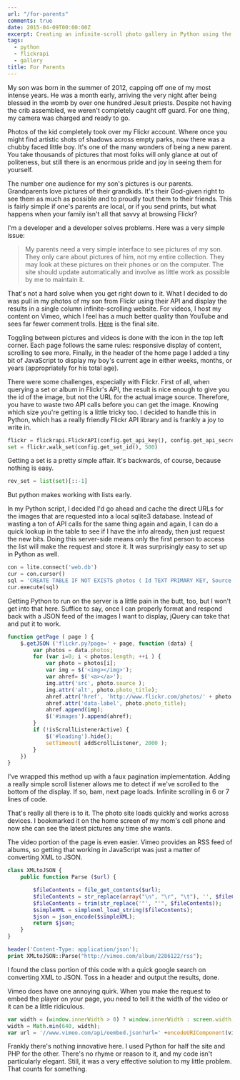```yaml
---
url: "/for-parents"
comments: true
date: 2015-04-09T00:00:00Z
excerpt: Creating an infinite-scroll photo gallery in Python using the Flickr API.
tags:
  - python
  - flickrapi
  - gallery
title: For Parents
---
```


My son was born in the summer of 2012, capping off one of my most intense years. He was a month early, arriving the very night after being blessed in the womb by over one hundred Jesuit priests. Despite not having the crib assembled, we weren't completely caught off guard. For one thing, my camera was charged and ready to go.

Photos of the kid completely took over my Flickr account. Where once you might find artistic shots of shadows across empty parks, now there was a chubby faced little boy. It's one of the many wonders of being a new parent. You take thousands of pictures that most folks will only glance at out of politeness, but still there is an enormous pride and joy in seeing them for yourself.

The number one audience for my son's pictures is our parents. Grandparents love pictures of their grandkids. It's their God-given right to see them as much as possible and to proudly tout them to their friends. This is fairly simple if one's parents are local, or if you send prints, but what happens when your family isn't all that savvy at browsing Flickr?

I'm a developer and a developer solves problems. Here was a very simple issue:

>My parents need a very simple interface to see pictures of my son. They only care about pictures of him, not my entire collection. They may look at these pictures on their phones or on the computer. The site should update automatically and involve as little work as possible by me to maintain it.

That's not a hard solve when you get right down to it. What I decided to do was pull in my photos of my son from Flickr using their API and display the results in a single column infinite-scrolling website. For videos, I host my content on Vimeo, which I feel has a much better quality than YouTube and sees far fewer comment trolls. [Here](https://wit.tomasino.org) is the final site.

Toggling between pictures and videos is done with the icon in the top left corner. Each page follows the same rules: responsive display of content, scrolling to see more. Finally, in the header of the home page I added a tiny bit of JavaScript to display my boy's current age in either weeks, months, or years (appropriately for his total age).

There were some challenges, especially with Flickr. First of all, when querying a set or album in Flickr's API, the result is nice enough to give you the id of the image, but not the URL for the actual image source. Therefore, you have to waste two API calls before you can get the image. Knowing which size you're getting is a little tricky too. I decided to handle this in Python, which has a really friendly Flickr API library and is frankly a joy to write in.

``` python
flickr = flickrapi.FlickrAPI(config.get_api_key(), config.get_api_secret())
set = flickr.walk_set(config.get_set_id(), 500)
```

Getting a set is a pretty simple affair. It's backwards, of course, because nothing is easy.

``` python
rev_set = list(set)[::-1]
```

But python makes working with lists early.

In my Python script, I decided I'd go ahead and cache the direct URLs for the images that are requested into a local sqlite3 database. Instead of wasting a ton of API calls for the same thing again and again, I can do a quick lookup in the table to see if I have the info already, then just request the new bits. Doing this server-side means only the first person to access the list will make the request and store it. It was surprisingly easy to set up in Python as well.

``` python
con = lite.connect('web.db')
cur = con.cursor()
sql = 'CREATE TABLE IF NOT EXISTS photos ( Id TEXT PRIMARY KEY, Source TEXT )'
cur.execute(sql)
```

Getting Python to run on the server is a little pain in the butt, too, but I won't get into that here. Suffice to say, once I can properly format and respond back with a JSON feed of the images I want to display, jQuery can take that and put it to work.

``` javascript
function getPage ( page ) {
	$.getJSON ('flickr.py?page=' + page, function (data) {
		var photos = data.photos;
		for (var i=0; i < photos.length; ++i ) {
			var photo = photos[i];
			var img = $('<img></img>');
			var ahref= $('<a></a>');
			img.attr('src', photo.source );
			img.attr('alt', photo.photo_title);
			ahref.attr('href', 'http://www.flickr.com/photos/' + photo.photo_owner + '/' + photo.photo_id + '/');
			ahref.attr('data-label', photo.photo_title);
			ahref.append(img);
			$('#images').append(ahref);
		}
		if (!isScrollListenerActive) {
			$('#loading').hide();
			setTimeout( addScrollListener, 2000 );
		}
	})
}
```

I've wrapped this method up with a faux pagination implementation. Adding a really simple scroll listener allows me to detect if we've scrolled to the bottom of the display. If so, bam, next page loads. Infinite scrolling in 6 or 7 lines of code.

That's really all there is to it. The photo site loads quickly and works across devices. I bookmarked it on the home screen of my mom's cell phone and now she can see the latest pictures any time she wants.

The video portion of the page is even easier. Vimeo provides an RSS feed of albums, so getting that working in JavaScript was just a matter of converting XML to JSON.

``` php
class XMLtoJSON {
	public function Parse ($url) {

		$fileContents = file_get_contents($url);
		$fileContents = str_replace(array("\n", "\r", "\t"), '', $fileContents);
		$fileContents = trim(str_replace('"', "'", $fileContents));
		$simpleXML = simplexml_load_string($fileContents);
		$json = json_encode($simpleXML);
		return $json;
	}
}

header('Content-Type: application/json');
print XMLtoJSON::Parse("http://vimeo.com/album/2286122/rss");
```

I found the class portion of this code with a quick google search on converting XML to JSON. Toss in a header and output the results, done.

Vimeo does have one annoying quirk. When you make the request to embed the player on your page, you need to tell it the width of the video or it can be a little ridiculous.

``` javascript
var width = (window.innerWidth > 0) ? window.innerWidth : screen.width;
width = Math.min(640, width);
var url = '//www.vimeo.com/api/oembed.json?url=' +encodeURIComponent(videoUrl) + '&callback=embedVideo&width=' + width;
```

Frankly there's nothing innovative here. I used Python for half the site and PHP for the other. There's no rhyme or reason to it, and my code isn't particularly elegant. Still, it was a very effective solution to my little problem. That counts for something.
